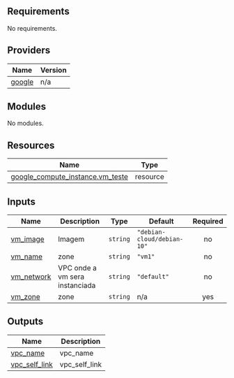 ## Requirements

No requirements.

## Providers

| Name | Version |
|------|---------|
| <a name="provider_google"></a> [google](#provider\_google) | n/a |

## Modules

No modules.

## Resources

| Name | Type |
|------|------|
| [google_compute_instance.vm_teste](https://registry.terraform.io/providers/hashicorp/google/latest/docs/resources/compute_instance) | resource |

## Inputs

| Name | Description | Type | Default | Required |
|------|-------------|------|---------|:--------:|
| <a name="input_vm_image"></a> [vm\_image](#input\_vm\_image) | Imagem | `string` | `"debian-cloud/debian-10"` | no |
| <a name="input_vm_name"></a> [vm\_name](#input\_vm\_name) | zone | `string` | `"vm1"` | no |
| <a name="input_vm_network"></a> [vm\_network](#input\_vm\_network) | VPC onde a vm sera instanciada | `string` | `"default"` | no |
| <a name="input_vm_zone"></a> [vm\_zone](#input\_vm\_zone) | zone | `string` | n/a | yes |

## Outputs

| Name | Description |
|------|-------------|
| <a name="output_vpc_name"></a> [vpc\_name](#output\_vpc\_name) | vpc\_name |
| <a name="output_vpc_self_link"></a> [vpc\_self\_link](#output\_vpc\_self\_link) | vpc\_self\_link |
